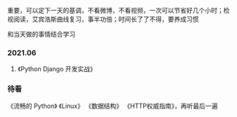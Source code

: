 
重要，可以定下一天的基调，不看微博，不看视频，一次可以节省好几个小时；检视阅读，艾宾浩斯曲线复习，事半功倍；时间长了了不得，要养成习惯  

和当天做的事情结合学习  

### 2021.06  
1. 《Python Django 开发实战》



### 待看
《流畅的 Python》
《Linux》
《数据结构》
《HTTP权威指南》，再听最后一遍

